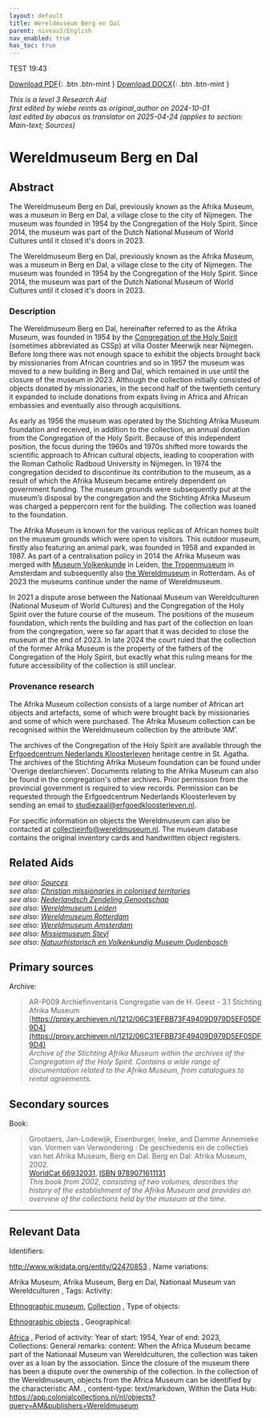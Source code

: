 ```yaml
---
layout: default
title: Wereldmuseum Berg en Dal
parent: niveau3/English
nav_enabled: true
has_toc: true
--- 
```

TEST 19:43

[Download PDF](https://raw.githubusercontent.com/colonial-heritage/research-guides-dev/refs/heads/main/EXPORTS/PDF/niveau3/English/WMBergEnDal.pdf){: .btn .btn-mint }     [Download DOCX](https://raw.githubusercontent.com/colonial-heritage/research-guides-dev/refs/heads/main/EXPORTS/DOCX/niveau3/English/WMBergEnDal.docx){: .btn .btn-mint }

_This is a level 3 Research Aid_  
_first edited by wiebe reints as original_author on 2024-10-01_  
_last edited by abacus as translator on 2025-04-24
        (applies to section: Main-text; Sources)_


# Wereldmuseum Berg en Dal


## Abstract

The Wereldmuseum Berg en Dal, previously known as the Afrika Museum, was a museum in Berg en Dal, a village close to the city of Nijmegen. The museum was founded in 1954 by the Congregation of the Holy Spirit. Since 2014, the museum was part of the Dutch National Museum of World Cultures until it closed it's doors in 2023.

The Wereldmuseum Berg en Dal, previously known as the Afrika Museum, was a museum in Berg en Dal, a village close to the city of Nijmegen. The museum was founded in 1954 by the Congregation of the Holy Spirit. Since 2014, the museum was part of the Dutch National Museum of World Cultures until it closed it's doors in 2023. 

### Description

The Wereldmuseum Berg en Dal, hereinafter referred to as the Afrika Museum, was founded in 1954 by the [Congregation of the Holy Spirit](https://missie-geest.nl/) (sometimes abbreviated as CSSp) at villa Ooster Meerwijk near Nijmegen. Before long there was not enough space to exhibit the objects brought back by missionaries from African countries and so in 1957 the museum was moved to a new building in Berg and Dal, which remained in use until the closure of the museum in 2023. Although the collection initially consisted of objects donated by missionaries, in the second half of the twentieth century it expanded to include donations from expats living in Africa and African embassies and eventually also through acquisitions. 

As early as 1956 the museum was operated by the Stichting Afrika Museum foundation and received, in addition to the collection, an annual donation from the Congregation of the Holy Spirit. Because of this independent position, the focus during the 1960s and 1970s shifted more towards the scientific approach to African cultural objects, leading to cooperation with the Roman Catholic Radboud University in Nijmegen. In 1974 the congregation decided to discontinue its contribution to the museum, as a result of which the Afrika Museum became entirely dependent on government funding. The museum grounds were subsequently put at the museum’s disposal by the congregation and the Stichting Afrika Museum was charged a peppercorn rent for the building. The collection was loaned to the foundation. 

The Afrika Museum is known for the various replicas of African homes built on the museum grounds which were open to visitors. This outdoor museum, firstly also featuring an animal park, was founded in 1958 and expanded in 1987. As part of a centralisation policy  in 2014  the Afrika Museum was merged with [Museum Volkenkunde](https://app.colonialcollections.nl/en/research-guide/https%3A%2F%2Fn2t%252Enet%2Fark%3A%2F27023%2F77c1a0cf982b33b9e88073c4a704049b) in Leiden, [the Tropenmuseum](https://app.colonialcollections.nl/en/research-guide/https%3A%2F%2Fn2t%252Enet%2Fark%3A%2F27023%2Fba9397040f2cf7f618e2180fb6c90208niveau3/English/WMAmsterdam_20240809.yml) in Amsterdam and subsequently also [the Wereldmuseum](https://app.colonialcollections.nl/en/research-guide/https%3A%2F%2Fn2t%252Enet%2Fark%3A%2F27023%2Fe2859af90871cee23d48d1467336b191) in Rotterdam. As of 2023 the museums continue under the name of Wereldmuseum.

In 2021 a dispute arose between the Nationaal Museum van Wereldculturen (National Museum of World Cultures) and the Congregation of the Holy Spirit over the future course of the museum. The positions of the museum foundation, which rents the building and has part of the collection on loan from the congregation, were so far apart that it was decided to close the museum at the end of 2023. In late 2024 the court ruled that the collection of the former Afrika Museum is the property of the fathers of the Congregation of the Holy Spirit, but exactly what this ruling means for the future accessibility of the collection is still unclear.

### Provenance research

The Afrika Museum collection consists of a large number of African art objects and artefacts, some of which were brought back by missionaries and some of which were purchased. The Afrika Museum collection can be recognised within the Wereldmuseum collection by the attribute ‘AM’.  

The archives of the Congregation of the Holy Spirit are available through the [Erfgoedcentrum Nederlands Kloosterleven](https://erfgoedkloosterleven.nl/) heritage centre in St. Agatha. The archives of the Stichting Afrika Museum foundation can be found under 'Overige deelarchieven'. Documents relating to the Afrika Museum can also be found in the congregation's other archives. Prior permission from the provincial government is required to view records. Permission can be requested through the Erfgoedcentrum Nederlands Kloosterleven by sending an email to [studiezaal@erfgoedkloosterleven.nl](mailto:studiezaal@erfgoedkloosterleven.nl).

For specific information on objects the Wereldmuseum can also be contacted at [collectieinfo@wereldmuseum.nl](mailto:collectieinfo@wereldmuseum.nl). The museum database contains the original inventory cards and handwritten object registers.


## Related Aids

_see also: [Sources](niveau1/English/Sources_20240501.yml)_  
_see also: [Christian missionaries in colonised territories](niveau2/English/ChristianMission_20240417.yml)_  
_see also: [Nederlandsch Zendeling Genootschap](niveau3/English/NZG_20240508.yml)_  
_see also: [Wereldmuseum Leiden](niveau3/English/WMLeiden_20240508.yml)_  
_see also: [Wereldmuseum Rotterdam](niveau3/English/WMRotterdam_2040822.yml)_  
_see also: [Wereldmuseum Amsterdam](niveau3/English/WMAmsterdam_20240809.yml)_  
_see also: [Missiemuseum Steyl](niveau3/English/MissiemuseumSteyl_20241021.yml)_  
_see also: [Natuurhistorisch en Volkenkundig Museum Oudenbosch](published/niveau3/English/MOudenbosch_20250603.yml)_  

## Primary sources

Archive:
  > AR-P009 Archiefinventaris Congregatie van de H. Geest - 3.1 Stichting Afrika Museum  
> [https://proxy.archieven.nl/1212/06C31EFBB73F49409D979D5EF05DF9D4](https://proxy.archieven.nl/1212/06C31EFBB73F49409D979D5EF05DF9D4)  
> _Archive of the Stichting Afrika Museum within the archives of the Congregation of the Holy Spirit. Contains a wide range of documentation related to the Afrika Museum, from catalogues to rental agreements._  

## Secondary sources

Book:
  > Grootaers, Jan-Lodewijk, Eisenburger, Ineke, and Damme Annemieke van. Vormen van Verwondering : De geschiedenis en de collecties van het Afrika Museum, Berg en Dal. Berg en Dal: Afrika Museum, 2002.  
> [WorldCat 66932031](https://search.worldcat.org/title/66932031), [ISBN 9789071611131](https://isbnsearch.org/isbn/9789071611131)  
> _This book from 2002, consisting of two volumes, describes the history of the establishment of the Afrika Museum and provides an overview of the collections held by the museum at the time._  



---
## Relevant Data 
Identifiers:
  
http://www.wikidata.org/entity/Q2470853
,
  Name variations:
  
Afrika Museum, Afrika Museum, Berg en Dal, Nationaal Museum van Wereldculturen
,
  Tags:
  Activity:
  
[Ethnographic museum](http://vocab.getty.edu/page/aat/300451067), [Collection](http://vocab.getty.edu/aat/300025976)
,
  Type of objects:
  
[Ethnographic objects](http://vocab.getty.edu/aat/300234108)
,
  Geographical:
  
[Africa](https://www.geonames.org/6255146/)
,
  Period of activity:
  Year of start:
  1954,
  Year of end:
  2023,
  Collections:
  General remarks:
  content:
  When the Africa Museum became part of the Nationaal Museum van Wereldculturen, the collection was taken over as a loan by the association. Since the closure of the museum there has been a dispute over the ownership of the collection. In the collection of the Wereldmuseum, objects from the Africa Museum can be identified by the characteristic AM.
,
  content-type:
  text/markdown,
  Within the Data Hub:
  https://app.colonialcollections.nl/nl/objects?query=AM&publishers=Wereldmuseum
        